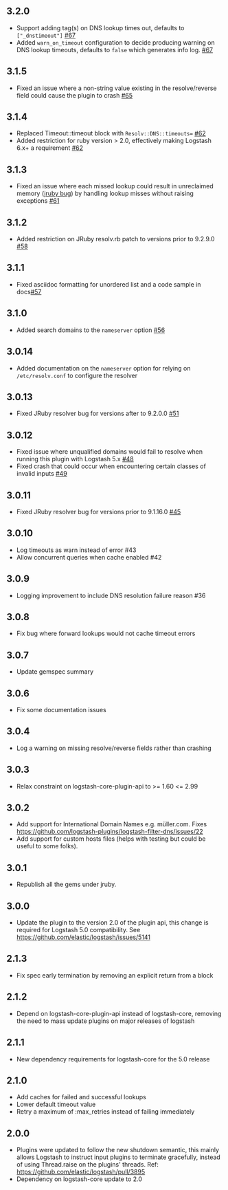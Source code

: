 ## 3.2.0
  - Support adding tag(s) on DNS lookup times out, defaults to `["_dnstimeout"]` [#67](https://github.com/logstash-plugins/logstash-filter-dns/pull/67)
  - Added `warn_on_timeout` configuration to decide producing warning on DNS lookup timeouts, defaults to `false` which generates info log. [#67](https://github.com/logstash-plugins/logstash-filter-dns/pull/67)

## 3.1.5
  - Fixed an issue where a non-string value existing in the resolve/reverse field could cause the plugin to crash [#65](https://github.com/logstash-plugins/logstash-filter-dns/pull/65)

## 3.1.4
  - Replaced Timeout::timeout block with `Resolv::DNS::timeouts=` [#62](https://github.com/logstash-plugins/logstash-filter-dns/pull/62)
  - Added restriction for ruby version > 2.0, effectively making Logstash 6.x+ a requirement [#62](https://github.com/logstash-plugins/logstash-filter-dns/pull/62)

## 3.1.3
  - Fixed an issue where each missed lookup could result in unreclaimed memory ([jruby bug](https://github.com/jruby/jruby/issues/6015)) by handling lookup misses without raising exceptions [#61](https://github.com/logstash-plugins/logstash-filter-dns/pull/61)

## 3.1.2
  - Added restriction on JRuby resolv.rb patch to versions prior to 9.2.9.0 [#58](https://github.com/logstash-plugins/logstash-filter-dns/pull/58)

## 3.1.1
  - Fixed asciidoc formatting for unordered list and a code sample in docs[#57](https://github.com/logstash-plugins/logstash-filter-dns/pull/57)

## 3.1.0
  - Added search domains to the `nameserver` option [#56](https://github.com/logstash-plugins/logstash-filter-dns/pull/56)

## 3.0.14
  - Added documentation on the `nameserver` option for relying on `/etc/resolv.conf` to configure the resolver

## 3.0.13
  - Fixed JRuby resolver bug for versions after to 9.2.0.0 [#51](https://github.com/logstash-plugins/logstash-filter-dns/pull/51)

## 3.0.12
  - Fixed issue where unqualified domains would fail to resolve when running this plugin with Logstash 5.x [#48](https://github.com/logstash-plugins/logstash-filter-dns/pull/48)
  - Fixed crash that could occur when encountering certain classes of invalid inputs [#49](https://github.com/logstash-plugins/logstash-filter-dns/pull/49)

## 3.0.11
  - Fixed JRuby resolver bug for versions prior to 9.1.16.0 [#45](https://github.com/logstash-plugins/logstash-filter-dns/pull/45)

## 3.0.10
  - Log timeouts as warn instead of error #43
  - Allow concurrent queries when cache enabled #42

## 3.0.9
  - Logging improvement to include DNS resolution failure reason #36

## 3.0.8
  - Fix bug where forward lookups would not cache timeout errors

## 3.0.7
  - Update gemspec summary

## 3.0.6
  - Fix some documentation issues

## 3.0.4
  - Log a warning on missing resolve/reverse fields rather than crashing

## 3.0.3
  - Relax constraint on logstash-core-plugin-api to >= 1.60 <= 2.99

## 3.0.2
  - Add support for International Domain Names e.g. müller.com. Fixes https://github.com/logstash-plugins/logstash-filter-dns/issues/22
  - Add support for custom hosts files (helps with testing but could be useful to some folks).

## 3.0.1
  - Republish all the gems under jruby.

## 3.0.0
  - Update the plugin to the version 2.0 of the plugin api, this change is required for Logstash 5.0 compatibility. See https://github.com/elastic/logstash/issues/5141

## 2.1.3
  - Fix spec early termination by removing an explicit return from a block

## 2.1.2
  - Depend on logstash-core-plugin-api instead of logstash-core, removing the need to mass update plugins on major releases of logstash

## 2.1.1
  - New dependency requirements for logstash-core for the 5.0 release

## 2.1.0
 - Add caches for failed and successful lookups
 - Lower default timeout value
 - Retry a maximum of :max_retries instead of failing immediately

## 2.0.0
 - Plugins were updated to follow the new shutdown semantic, this mainly allows Logstash to instruct input plugins to terminate gracefully,
   instead of using Thread.raise on the plugins' threads. Ref: https://github.com/elastic/logstash/pull/3895
 - Dependency on logstash-core update to 2.0

